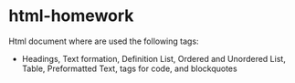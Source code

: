 # html-homework
Html document where are used the following tags:
- Headings, Text formation, Definition List, Ordered and Unordered List, Table, Preformatted Text, tags for code, and blockquotes
